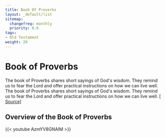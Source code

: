 ```yaml
---
title: Book Of Proverbs
layout: _default/list
sitemap:
  changefreq: monthly
  priority: 0.6
tags:
- Old Testament
weight: 20
---
```

# Book of Proverbs

The book of Proverbs shares short sayings of God's wisdom. They remind us to fear the Lord and offer practical instructions on how we can live well. The book of Proverbs shares short sayings of God's wisdom. They remind us to fear the Lord and offer practical instructions on how we can live well. [ [Source](https://bibleproject.com/explore/video/proverbs/)]

## Overview of the Book of Proverbs
{{< youtube AzmYV8GNAIM >}}


